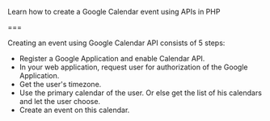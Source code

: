 Learn how to create a Google Calendar event using APIs in PHP

===

Creating an event using Google Calendar API consists of 5 steps:

*  Register a Google Application and enable Calendar API.
*  In your web application, request user for authorization of the Google Application.
*  Get the user's timezone.
*  Use the primary calendar of the user. Or else get the list of his calendars and let the user choose.
*  Create an event on this calendar.